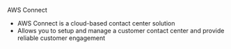 AWS Connect

- AWS Connect is a cloud-based contact center solution
- Allows you to setup and manage a customer contact center and provide reliable customer engagement